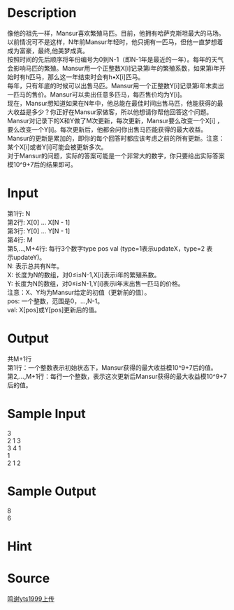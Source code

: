 
# Description

<div class="content"><p>像他的祖先一样，Mansur喜欢繁殖马匹。目前，他拥有哈萨克斯坦最大的马场。以前情况可不是这样，N年前Mansur年轻时，他只拥有一匹马，但他一直梦想着成为富豪，最终,他美梦成真。<br/>
按照时间的先后顺序将年份编号为0到N-1（即N-1年是最近的一年）。每年的天气会影响马匹的繁殖。Mansur用一个正整数X[i]记录第i年的繁殖系数，如果第i年开始时有h匹马，那么这一年结束时会有h•X[i]匹马。<br/>
每年，只有年底的时候可以出售马匹。Mansur用一个正整数Y[i]记录第i年末卖出一匹马的售价。Mansur可以卖出任意多匹马，每匹售价均为Y[i]。<br/>
现在，Mansur想知道如果在N年中，他总能在最佳时间出售马匹，他能获得的最⼤收益是多少？你正好在Mansur家做客，所以他想请你帮他回答这个问题。<br/>
Mansur对记录下的X和Y做了M次更新，每次更新，Mansur要么改变一个X[i] ，要么改变一个Y[i]。每次更新后，他都会问你出售马匹能获得的最大收益。Mansur的更新是累加的，即你的每个回答时都应该考虑之前的所有更新。注意：某个X[i]或者Y[i]可能会被更新多次。<br/>
对于Mansur的问题，实际的答案可能是一个非常大的数字，你只要给出实际答案模10^9+7后的结果即可。</p></div>

# Input

<div class="content"><p>第1行: N<br/>
第2行: X[0] … X[N - 1]<br/>
第3行: Y[0] … Y[N - 1]<br/>
第4行: M<br/>
第5,…,M+4行: 每行3个数字type pos val (type=1表示updateX，type=2 表<br/>
示updateY)。<br/>
N: 表示总共有N年。<br/>
X: 长度为N的数组，对0≤i≤N-1,X[i]表示i年的繁殖系数。<br/>
Y: 长度为N的数组，对0≤i≤N-1,Y[i]表示i年末出售一匹马的价格。<br/>
注意：X、Y均为Mansur给定的初值（更新前的值）。<br/>
pos: 一个整数，范围是0，…,N-1。<br/>
val: X[pos]或Y[pos]更新后的值。</p></div>

# Output

<div class="content"><p>共M+1行<br/>
第1行：一个整数表示初始状态下，Mansur获得的最大收益模10^9+7后的值。<br/>
第2,…,M+1行：每行一个整数，表示这次更新后Mansur获得的最大收益模10^9+7后的值。</p></div>

# Sample Input

<div class="content"><span class="sampledata">3<br/>
2 1 3<br/>
3 4 1<br/>
1<br/>
2 1 2</span></div>

# Sample Output

<div class="content"><span class="sampledata">8<br/>
6</span></div>

# Hint

<div class="content"><p></p></div>

# Source

<div class="content"><p><a href="problemset.php?search=鸣谢yts1999上传">鸣谢yts1999上传</a></p></div>

